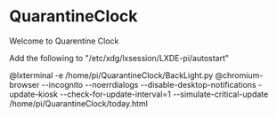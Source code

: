 # QuarantineClock

Welcome to Quarentine Clock

Add the following to "/etc/xdg/lxsession/LXDE-pi/autostart"

@lxterminal -e /home/pi/QuarantineClock/BackLight.py
@chromium-browser --incognito  --noerrdialogs --disable-desktop-notifications -update-kiosk --check-for-update-interval=1 --simulate-critical-update /home/pi/QuarantineClock/today.html


